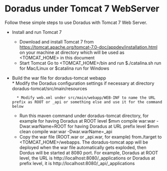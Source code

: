 Doradus under Tomcat 7 WebServer
================================

Follow these simple steps to use Doradus with Tomcat 7 Web Server.  

- Install and run Tomcat 7
  	* Download and install Tomcat 7 from https://tomcat.apache.org/tomcat-7.0-doc/appdev/installation.html on your machine at directory which will be used as <TOMCAT_HOME> in this document
 	* Start Tomcat
 	  Go to <TOMCAT_HOME>/bin and run $./catalina.sh run for Mac/Linux or $catalina run for Windows

- Build the war file for doradus-tomcat webapp  
        * Modify the Doradus configuration settings if necessary at directory doradus-tomcat/src/main/resources

        * Modify web.xml under src/main/webapp/WEB-INF to name the URL prefix as ROOT or _api or something else and use it for the command below
  	* Run this maven command under doradus-tomcat directory, for example
            for having Doradus at ROOT level
             $mvn compile war:war -Dwar.warName=ROOT
           for having Doradus at URL prefix level
            $mvn clean compile war:war -Dwar.warName=_api
  	* Copy the war file (ROOT.war or _api.war, for example) from./target to <TOMCAT_HOME>/webapps.
  	 The doradus-tomcat app will be deployed when the war file automatically gets exploded, then Dordus will be started at 8080 port.
           For example, Doradus at ROOT level, the URL is  http://localhost:8080/_applications or
           Doradus at prefix level, it is http://localhost:8080/_api/_applications
